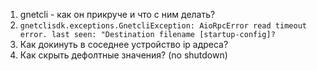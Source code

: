 1. gnetcli - как он прикруче и что с ним делать?
2. `gnetclisdk.exceptions.GnetcliException: AioRpcError read timeout error. last seen: "Destination filename [startup-config]?`
3. Как докинуть в соседнее устройство ip адреса?
4. Как скрыть дефолтные значения? (no shutdown)
